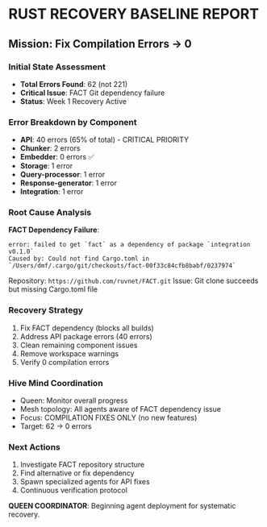 # RUST RECOVERY BASELINE REPORT
## Mission: Fix Compilation Errors → 0 

### Initial State Assessment
- **Total Errors Found**: 62 (not 221)
- **Critical Issue**: FACT Git dependency failure
- **Status**: Week 1 Recovery Active

### Error Breakdown by Component
- **API**: 40 errors (65% of total) - CRITICAL PRIORITY
- **Chunker**: 2 errors
- **Embedder**: 0 errors ✅ 
- **Storage**: 1 error
- **Query-processor**: 1 error
- **Response-generator**: 1 error  
- **Integration**: 1 error

### Root Cause Analysis
**FACT Dependency Failure**:
```
error: failed to get `fact` as a dependency of package `integration v0.1.0`
Caused by: Could not find Cargo.toml in `/Users/dmf/.cargo/git/checkouts/fact-00f33c84cfb8babf/0237974`
```

Repository: `https://github.com/ruvnet/FACT.git`
Issue: Git clone succeeds but missing Cargo.toml file

### Recovery Strategy
1. Fix FACT dependency (blocks all builds)
2. Address API package errors (40 errors)
3. Clean remaining component issues
4. Remove workspace warnings
5. Verify 0 compilation errors

### Hive Mind Coordination
- Queen: Monitor overall progress
- Mesh topology: All agents aware of FACT dependency issue
- Focus: COMPILATION FIXES ONLY (no new features)
- Target: 62 → 0 errors

### Next Actions
1. Investigate FACT repository structure
2. Find alternative or fix dependency
3. Spawn specialized agents for API fixes
4. Continuous verification protocol

**QUEEN COORDINATOR**: Beginning agent deployment for systematic recovery.